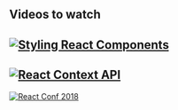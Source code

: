 ## Videos to watch
[![Styling React Components](http://img.youtube.com/vi/Q249u4W_IZQ/0.jpg)](https://www.youtube.com/watch?v=Q249u4W_IZQ)
---
[![React Context API](http://img.youtube.com/vi/9Ilq6G-VMyQ/0.jpg)](https://www.youtube.com/watch?v=9Ilq6G-VMyQ)
---
[![React Conf 2018](https://i.ytimg.com/vi/V-QO-KO90iQ/hqdefault.jpg?sqp=-oaymwEXCNACELwBSFryq4qpAwkIARUAAIhCGAE=&rs=AOn4CLBlDa09EpGkVJl3QuZ4YB3byZM9Eg)](https://www.youtube.com/playlist?list=PLPxbbTqCLbGE5AihOSExAa4wUM-P42EIJ#reactconf2018)
